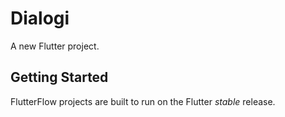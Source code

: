 # Dialogi

A new Flutter project.

## Getting Started

FlutterFlow projects are built to run on the Flutter _stable_ release.
